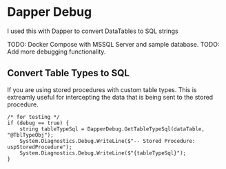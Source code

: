 # Dapper Debug
I used this with Dapper to convert DataTables to SQL strings

TODO: Docker Compose with MSSQL Server and sample database.
TODO: Add more debugging functionality.

## Convert Table Types to SQL
If you are using stored procedures with custom table types. This is extreamly useful for intercepting the data that is being sent to the stored procedure.

    /* for testing */
    if (debug == true) {
        string tableTypeSql = DapperDebug.GetTableTypeSql(dataTable, "@TblTypeObj");
        System.Diagnostics.Debug.WriteLine($"-- Stored Procedure: uspStoredProcedure");
        System.Diagnostics.Debug.WriteLine($"{tableTypeSql}");
    }
